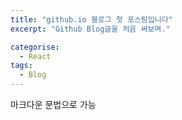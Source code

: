 ```yaml
---
title: "github.io 블로그 첫 포스팅입니다"
excerpt: "Github Blog글을 처음 써보며."

categorise:
  - React
tags:
  - Blog
---
```


마크다운 문법으로 가능
